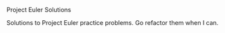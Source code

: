 Project Euler Solutions


Solutions to Project Euler practice problems. Go refactor them when I can. 
